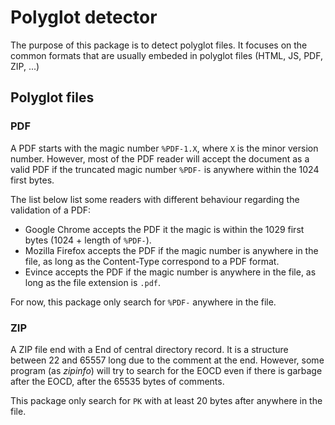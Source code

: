 # Polyglot detector

The purpose of this package is to detect polyglot files.
It focuses on the common formats that are usually embeded in polyglot files (HTML, JS, PDF, ZIP, ...)

## Polyglot files

### PDF

A PDF starts with the magic number `%PDF-1.X`, where `X` is the minor version number.
However, most of the PDF reader will accept the document as a valid PDF if the truncated magic number `%PDF-` is anywhere within the 1024 first bytes.

The list below list some readers with different behaviour regarding the validation of a PDF:

- Google Chrome accepts the PDF it the magic is within the 1029 first bytes (1024 + length of `%PDF-`).
- Mozilla Firefox accepts the PDF if the magic number is anywhere in the file, as long as the Content-Type correspond to a PDF format.
- Evince accepts the PDF if the magic number is anywhere in the file, as long as the file extension is `.pdf`.

For now, this package only search for `%PDF-` anywhere in the file.

### ZIP

A ZIP file end with a End of central directory record.
It is a structure between 22 and 65557 long due to the comment at the end.
However, some program (as *zipinfo*) will try to search for the EOCD even if there is garbage after the EOCD, after the 65535 bytes of comments.

This package only search for `PK` with at least 20 bytes after anywhere in the file.
